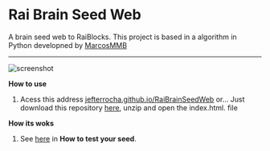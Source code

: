 # Rai Brain Seed Web
A brain seed web to RaiBlocks. This project is based in a algorithm in Python developned by [MarcosMMB](https://github.com/marcosmmb/RaiBrainSeed)

----

![screenshot](https://i.imgur.com/0S9SBDw.png)

**How to use**

1. Acess this address [jefterrocha.github.io/RaiBrainSeedWeb](https://jefterrocha.github.io/RaiBrainSeedWeb/) or...
Just download this repository [here](https://codeload.github.com/JefterRocha/RaiBrainSeedWeb/zip/master), unzip and open the index.html. file

**How its woks**
1. See [here](https://github.com/marcosmmb/RaiBrainSeed#rai-brain-seed) in **How to test your seed**.
